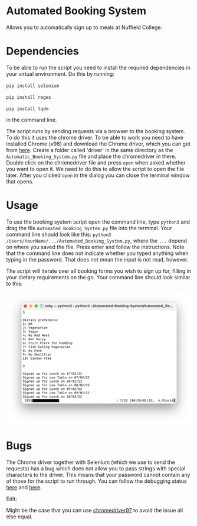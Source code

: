 # Automated Booking System
 Allows you to automatically sign up to meals at Nuffield College.

# Dependencies

To be able to run the script you need to install the required dependencies in your virtual environment. Do this by running:

`pip install selenium`

`pip install regex`

`pip install tqdm`

in the command line.

The script runs by sending requests via a browser to the booking system. To do this it uses the chrome driver. To be able to work you need to have installed Chrome (v98) and download the Chrome driver, which you can get from [here](https://chromedriver.storage.googleapis.com/index.html?path=98.0.4758.80/). Create a folder called 'driver' in the same directory as the `Automatic_Booking_System.py` file and place the chromedriver in there. Double click on the chromedriver file and press `open` when asked whether you want to open it. We need to do this to allow the script to open the file later. After you clicked `open` in the dialog you can close the terminal window that opens.

# Usage

 To use the booking system script open the command line, type `python3` and drag the file `Automated_Booking_System.py` file into the terminal. Your command line should look like this: `python3 /Users/YourName/.../Automated_Booking_System.py`, where the `...` depend on where you saved the file. Press enter and follow the instructions. Note that the command line does not indicate whether you typed anything when typing in the password. That does not mean the input is not read, however.
 
 The script will iterate over all booking forms you wish to sign up for, filling in your dietary requirements on the go. Your command line should look similar to this:
<p align="center">
    <img src="images/example.png" width="650">
<p>

 # Bugs
 
  The Chrome driver together with Selenium (which we use to send the requests) has a bug which does not allow you to pass strings with special characters to the driver. This means that your password cannot contain any of those for the script to run through. You can follow the debugging status [here](https://github.com/SeleniumHQ/selenium/issues/10318) and [here](https://bugs.chromium.org/p/chromedriver/issues/detail?id=3999).
 
 Edit:
 
 Might be the case that you can use [chromedriver97](https://chromedriver.storage.googleapis.com/index.html?path=97.0.4692.71/) to avoid the issue all else equal.
